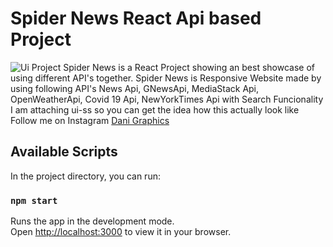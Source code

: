 # Spider News React Api based Project
![Ui](ui-ss/ui_sample.png)
Project Spider News is a React Project showing an best showcase of using different API's together.
Spider News is Responsive Website made by using following API's
News Api, GNewsApi, MediaStack Api, OpenWeatherApi, Covid 19 Api, NewYorkTimes Api with Search Funcionality
I am attaching ui-ss so you can get the idea how this actually look like
Follow me on Instagram
[Dani Graphics](https://www.instagram.com/dani__graphicz/?hl=en)
## Available Scripts

In the project directory, you can run:

### `npm start`

Runs the app in the development mode.\
Open [http://localhost:3000](http://localhost:3000) to view it in your browser.
